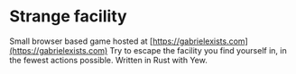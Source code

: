 # Strange facility

Small browser based game hosted at [https://gabrielexists.com](https://gabrielexists.com)
Try to escape the facility you find yourself in, in the fewest actions possible.
Written in Rust with Yew.

